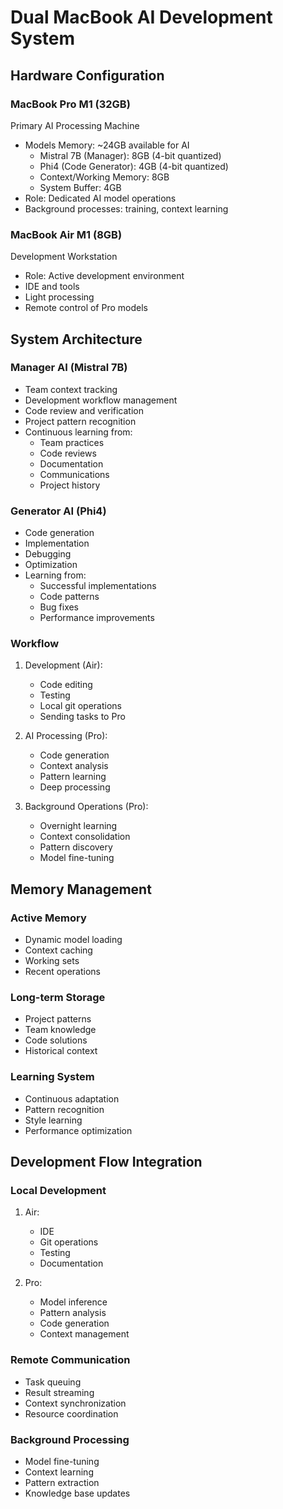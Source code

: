 # Dual MacBook AI Development System

## Hardware Configuration

### MacBook Pro M1 (32GB)

Primary AI Processing Machine

- Models Memory: ~24GB available for AI
    - Mistral 7B (Manager): 8GB (4-bit quantized)
    - Phi4 (Code Generator): 4GB (4-bit quantized)
    - Context/Working Memory: 8GB
    - System Buffer: 4GB
- Role: Dedicated AI model operations
- Background processes: training, context learning

### MacBook Air M1 (8GB)

Development Workstation

- Role: Active development environment
- IDE and tools
- Light processing
- Remote control of Pro models

## System Architecture

### Manager AI (Mistral 7B)

- Team context tracking
- Development workflow management
- Code review and verification
- Project pattern recognition
- Continuous learning from:
    - Team practices
    - Code reviews
    - Documentation
    - Communications
    - Project history

### Generator AI (Phi4)

- Code generation
- Implementation
- Debugging
- Optimization
- Learning from:
    - Successful implementations
    - Code patterns
    - Bug fixes
    - Performance improvements

### Workflow

1. Development (Air):
    - Code editing
    - Testing
    - Local git operations
    - Sending tasks to Pro

2. AI Processing (Pro):
    - Code generation
    - Context analysis
    - Pattern learning
    - Deep processing

3. Background Operations (Pro):
    - Overnight learning
    - Context consolidation
    - Pattern discovery
    - Model fine-tuning

## Memory Management

### Active Memory

- Dynamic model loading
- Context caching
- Working sets
- Recent operations

### Long-term Storage

- Project patterns
- Team knowledge
- Code solutions
- Historical context

### Learning System

- Continuous adaptation
- Pattern recognition
- Style learning
- Performance optimization

## Development Flow Integration

### Local Development

1. Air:
    - IDE
    - Git operations
    - Testing
    - Documentation

2. Pro:
    - Model inference
    - Pattern analysis
    - Code generation
    - Context management

### Remote Communication

- Task queuing
- Result streaming
- Context synchronization
- Resource coordination

### Background Processing

- Model fine-tuning
- Context learning
- Pattern extraction
- Knowledge base updates